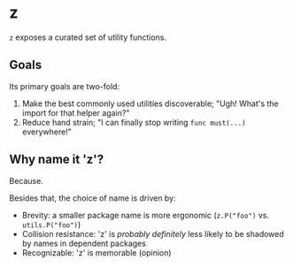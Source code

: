 # z

`z` exposes a curated set of utility functions.

## Goals 

Its primary goals are two-fold:

1. Make the best commonly used utilities discoverable; "Ugh! What's the import for that helper again?"
2. Reduce hand strain; "I can finally stop writing `func must(...)` everywhere!"

## Why name it 'z'?

Because.

Besides that, the choice of name is driven by:

- Brevity: a smaller package name is more ergonomic (`z.P("foo")` vs. `utils.P("foo")`)
- Collision resistance: 'z' is _probably definitely_ less likely to be shadowed by names in dependent packages 
- Recognizable: 'z' is memorable (opinion)

